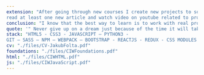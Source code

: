 ```yaml
---
extension: "After going through new courses I create new projects to solidify my knowledge and get experience. My daily habit is to
read at least one new article and watch video on youtube related to programming."
conclusion: "I know that the best way to learn is to work with real projects in a team. So my goal for now, is to get a Junior position job so I could learn even more and faster from my colleagues."
quote: '" Never give up on a dream just because of the time it will take to accomplish it. The time will pass anyway. "'
stack: "HTML5 - CSS3 - JAVASCRIPT – PYTHON3 -
GIT – SASS – NPM – WEBPACK – BOOTSTRAP - REACTJS - REDUX - CSS MODULES - FIREBASE - GRAPHQL - GATSBY"
cv: "./files/CV-JakubFolta.pdf"
foundations: "./files/CIWFoundations.pdf"
html: "./files/CIWHTML.pdf"
js: "./files/CIWJavaScript.pdf"
---
```

